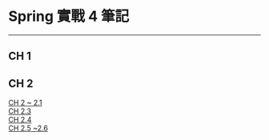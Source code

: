 # Spring 實戰 4 筆記
---

## CH 1
## CH 2
[CH 2 ~ 2.1](https://github.com/memorykghs/Spring-Notes/blob/main/CH%202%20~%202.1.md)
<br/>
[CH 2.3](https://github.com/memorykghs/Spring-Notes/blob/main/CH%202.3.md)
<br/>
[CH 2.4](https://github.com/memorykghs/Spring-Notes/blob/main/CH%202.4.md)
<br/>
[CH 2.5 ~2.6]()
<br/>
